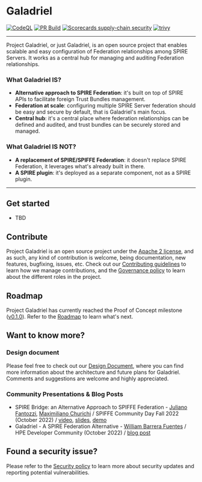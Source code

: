 # Galadriel
[![CodeQL](https://github.com/HewlettPackard/galadriel/actions/workflows/codeql.yml/badge.svg)](https://github.com/HewlettPackard/galadriel/actions/workflows/codeql.yml)
[![PR Build](https://github.com/HewlettPackard/galadriel/actions/workflows/pr_build.yml/badge.svg)](https://github.com/HewlettPackard/galadriel/actions/workflows/pr_build.yml)
[![Scorecards supply-chain security](https://github.com/HewlettPackard/galadriel/actions/workflows/scorecards.yml/badge.svg)](https://github.com/HewlettPackard/galadriel/actions/workflows/scorecards.yml)
[![trivy](https://github.com/HewlettPackard/galadriel/actions/workflows/trivy.yml/badge.svg)](https://github.com/HewlettPackard/galadriel/actions/workflows/trivy.yml)

---

Project Galadriel, or just Galadriel, is an open source project that enables scalable and easy configuration of Federation relationships among SPIRE Servers. It works as a central hub for managing and auditing Federation relationships.

### What Galadriel IS?
- **Alternative approach to SPIRE Federation**: it's built on top of SPIRE APIs to facilitate foreign Trust Bundles management.
- **Federation at scale**: configuring multiple SPIRE Server federation should be easy and secure by default, that is Galadriel's main focus.
- **Central hub**: it's a central place where federation relationships can be defined and audited, and trust bundles can be securely stored and managed.

### What Galadriel IS NOT?
- **A replacement of SPIRE/SPIFFE Federation**: it doesn't replace SPIRE Federation, it leverages what's already built in there.
- **A SPIRE plugin**: it's deployed as a separate component, not as a SPIRE plugin.

---

## Get started

 - TBD

## Contribute

Project Galadriel is an open source project under the [Apache 2 license](./LICENSE), and as such, any kind of contribution is welcome, being documentation, new features, bugfixing, issues, etc. Check out our [Contributing guidelines](./CONTRIBUTING.md) to learn how we manage contributions, and the [Governance policy](./GOVERNANCE.md) to learn about the different roles in the project.

## Roadmap

Project Galadriel has currently reached the Proof of Concept milestone ([v0.1.0](https://github.com/HewlettPackard/galadriel/blob/v0.1.0/doc/INSTRUCTIONS.md)). Refer to the [Roadmap](./ROADMAP.md) to learn what's next.

## Want to know more?

### Design document
Please feel free to check out our [Design Document](https://docs.google.com/document/d/1nkiJV4PAV8Wx1oNvx4CT3IDtDRvUFSL8/edit?usp=sharing&ouid=106690422347586185642&rtpof=true&sd=true), where you can find more information about the architecture and future plans for Galadriel. Comments and suggestions are welcome and highly appreciated.

### Community Presentations & Blog Posts
- SPIRE Bridge: an Alternative Approach to SPIFFE Federation - [Juliano Fantozzi](https://github.com/jufantozzi), [Maximiliano Churichi](https://github.com/mchurichi) / SPIFFE Community Day Fall 2022 (October 2022) / [video](https://www.youtube.com/watch?v=pHdOm4MdPHE), [slides](https://docs.google.com/presentation/d/1Cox9MNeZA1bD2aktg2HTMjcgGn_6Rbb0/edit?usp=sharing&ouid=106690422347586185642&rtpof=true&sd=true), [demo](https://github.com/HewlettPackard/galadriel/tree/v0.1.0/demos)
- Galadriel - A SPIRE Federation Alternative - [William Barrera Fuentes](https://github.com/wibarre) / HPE Developer Community (October 2022) / [blog post](https://developer.hpe.com/blog/galadriel-a-spire-federation-alternative/)

## Found a security issue?

Please refer to the [Security policy](./SECURITY.md) to learn more about security updates and reporting potential vulnerabilities.
